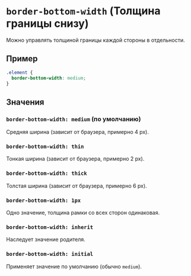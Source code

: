 # `border-bottom-width` (Толщина границы снизу)

Можно управлять толщиной границы каждой стороны в отдельности.

## Пример

```css
.element {
  border-bottom-width: medium;
}
```

## Значения

### `border-bottom-width: medium` (по умолчанию)

Средняя ширина (зависит от браузера, примерно 4 px).

### `border-bottom-width: thin`

Тонкая ширина (зависит от браузера, примерно 2 px).

### `border-bottom-width: thick`

Толстая ширина (зависит от браузера, примерно 6 px).

### `border-bottom-width: 1px`

Одно значение, толщина рамки со всех сторон одинаковая.

### `border-bottom-width: inherit`

Наследует значение родителя.

### `border-bottom-width: initial`

Применяет значение по умолчанию (обычно `medium`).
